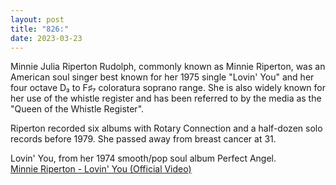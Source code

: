 ```yaml
---
layout: post
title: "826:"
date: 2023-03-23
---
```


Minnie Julia Riperton Rudolph, commonly known as Minnie Riperton, was an American soul singer best known for her 1975 single "Lovin' You" and her four octave D₃ to F♯₇ coloratura soprano range. She is also widely known for her use of the whistle register and has been referred to by the media as the "Queen of the Whistle Register".

Riperton recorded six albums with Rotary Connection and a half-dozen solo records before 1979\. She passed away from breast cancer at 31\.

Lovin' You, from her 1974 smooth/pop soul album Perfect Angel.  
[Minnie Riperton \- Lovin' You (Official Video)](https://youtu.be/9I3UTG1dSTc)
